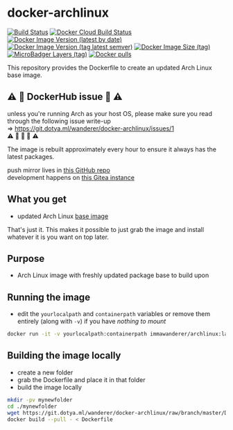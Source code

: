 # docker-archlinux

[![Build Status](https://drone.dotya.ml/api/badges/wanderer/docker-archlinux/status.svg)](https://drone.dotya.ml/wanderer/docker-archlinux)
[![Docker Cloud Build Status](https://img.shields.io/docker/cloud/build/immawanderer/archlinux)](https://hub.docker.com/r/immawanderer/archlinux/builds)
[![Docker Image Version (latest by date)](https://img.shields.io/docker/v/immawanderer/archlinux)](https://hub.docker.com/r/immawanderer/archlinux/tags/?page=1&ordering=last_updated)
[![Docker Image Version (tag latest semver)](https://img.shields.io/docker/v/immawanderer/archlinux/linux-amd64)](https://hub.docker.com/r/immawanderer/archlinux/tags/?page=1&ordering=last_updated&name=linux-amd64)
[![Docker Image Size (tag)](https://img.shields.io/docker/image-size/immawanderer/archlinux/linux-amd64)](https://hub.docker.com/r/immawanderer/archlinux/tags/?page=1&ordering=last_updated&name=linux-amd64)
[![MicroBadger Layers (tag)](https://img.shields.io/microbadger/layers/immawanderer/archlinux/linux-amd64)](https://hub.docker.com/r/immawanderer/archlinux/tags/?page=1&ordering=last_updated&name=linux-amd64)
[![Docker pulls](https://img.shields.io/docker/pulls/immawanderer/archlinux)](https://hub.docker.com/r/immawanderer/archlinux/)

This repository provides the Dockerfile to create an updated Arch Linux base image.

## :warning: :construction: DockerHub issue :construction: :warning:
unless you're running Arch as your host OS, please make sure you read through the following issue write-up \
⇒ https://git.dotya.ml/wanderer/docker-archlinux/issues/1 \
:warning: :construction: :construction: :construction: :warning:

The image is rebuilt approximately every hour to ensure it always has the latest packages.

push mirror lives in [this GitHub repo](https://github.com/wULLSnpAXbWZGYDYyhWTKKspEQoaYxXyhoisqHf/docker-archlinux)  
development happens on [this Gitea instance](https://git.dotya.ml/wanderer/docker-archlinux)

## What you get
* updated Arch Linux [base image](https://hub.docker.com/_/archlinux)

That's just it. This makes it possible to just grab the image and install whatever it is you want on top later.

## Purpose
* Arch Linux image with freshly updated package base to build upon

## Running the image
* edit the `yourlocalpath` and `containerpath` variables or remove them entirely (along with `-v`) if you have *nothing to mount*

```bash
docker run -it -v yourlocalpath:containerpath immawanderer/archlinux:latest
```

## Building the image locally
* create a new folder
* grab the Dockerfile and place it in that folder
* build the image locally

```bash
mkdir -pv mynewfolder
cd ./mynewfolder
wget https://git.dotya.ml/wanderer/docker-archlinux/raw/branch/master/Dockerfile
docker build --pull - < Dockerfile
```
